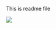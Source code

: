 This is readme file

<img src="/Users/anthonywong/Desktop/Screenshot 2023-09-10 at 11.34.47 PM.png"/>